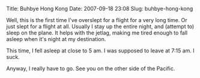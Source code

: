 Title: Buhbye Hong Kong
Date: 2007-09-18 23:08
Slug: buhbye-hong-kong

Well, this is the first time I've overslept for a flight for a very long
time. Or just slept for a flight at all. Usually I stay up the entire
night, and (attempt to) sleep on the plane. It helps with the jetlag,
making me tired enough to fall asleep when it's night at my destination.

This time, I fell asleep at close to 5 am. I was supposed to leave at
7:15 am. I suck.

Anyway, I really have to go. See you on the other side of the Pacific.

